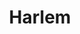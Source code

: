 ---
slug: harlem
title: Harlem
address: 215 W. 125th St.
state: New York
stateAbbreviation: NY
city: New York
postal: 10027
url: (https://www.radnet.com/lhr-acpny/locations/harlem)
htmlHead:    null
body:    null
appointmentUrl: (https://www.radnet.com/lenox-hill-radiology/for-patients/request-appointment)
walkInTitle: Walk-In Hours
walkInDetails: Mon - Fri | 8:00 am - 4:00 pm
places:
- {
    name: "Lenox Hill Radiology | Harlem",
    longitude: -73.948940000000,
    latitude: 40.809690000000,
}
---